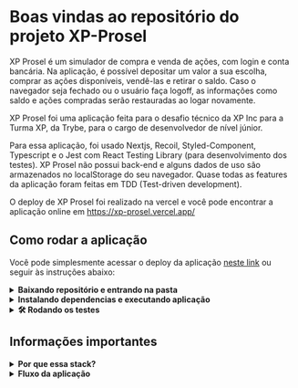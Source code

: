 # Boas vindas ao repositório do projeto XP-Prosel

XP Prosel é um simulador de compra e venda de ações, com login e conta bancária. Na aplicação, é possível depositar um valor a sua escolha, comprar as ações disponíveis, vendê-las e retirar o saldo. Caso o navegador seja fechado ou o usuário faça logoff, as informações como saldo e ações compradas serão restauradas ao logar novamente.

XP Prosel foi uma aplicação feita para o desafio técnico da XP Inc para a Turma XP, da Trybe, para o cargo de desenvolvedor de nível júnior.

Para essa aplicação, foi usado Nextjs, Recoil, Styled-Component, Typescript e o Jest com React Testing Library (para desenvolvimento dos testes). XP Prosel não possui back-end e alguns dados de uso são armazenados no localStorage do seu navegador. Quase todas as features da aplicação foram feitas em TDD (Test-driven development).

O deploy de XP Prosel foi realizado na vercel e você pode encontrar a aplicação online em https://xp-prosel.vercel.app/

## Como rodar a aplicação

Você pode simplesmente acessar o deploy da aplicação [neste link](https://xp-prosel.vercel.app/) ou seguir às instruções abaixo:

<details>
  <summary><strong>Baixando repositório e entrando na pasta</strong></summary><br />

  Caso não possua o git instalado, você pode clicar em "Code" (em verde) no topo do repositório e depois em "Download Zip".
  
  Caso possua o git instalado, execute os comandos abaixo no bash (linux e mac) ou cmd/powershell (windows):

  - Clone o Repositório
    - em SSH: `git clone git@github.com:victorhsms/xp-prosel.git`.
    - ou em HTTPS: `https://github.com/victorhsms/xp-prosel.git`.
  
  - Entre na pasta do repositório que você acabou de clonar:
    - `cd xp-prosel`
</details>

<details>
  <summary><strong>Instalando dependencias e executando aplicação</strong></summary> </br>

  Após projeto baixado e que você entrou na pasta, certifiquese que você tem a versão mais atualizada do [NodeJS LTS](https://nodejs.org/en/) (você pode verificar a versão instalada digitando `node --version` no bash ou powershell). 

Tendo certeza que está com a mais atualizada versão LTS do NodeJS instalado, execute as instruções abaixo no bash (linux e mac) ou cmd/powershell (windows):

 - Instale as dependencias:
   - `npm install` ou `npm i`
 - Inicie a aplicação:
   - `npm run dev`

Em seu terminal, deve aparecer a seguinte informação:

<img src="./public/images/dev-bash.png">

Caso a porta 3000 ja esteja ocupada e a url seja diferente de "http:localhost:3000", abra o código em algum editor de código de sua escolha e procure o seguinte arquivo: `./src/pages/index.tsx` e altere a linha 57 com a porta que o projeto foi executado e salve o arquivo. Exemplo:

 - Ele foi executado na porta 3001. Mude a linha para:
 - `const urlSearch = 'http://localhost:3001/api/actions'`

</details>

<details>
  <summary><strong>🛠 Rodando os testes</strong></summary><br />

  O projeto possui 100% de cobertura de testes. Você pode executar os testes localmente, digitando no terminal o comando `npm test`.

  Deverá aparecer o log seguinte em seu terminal:

  <img src="./public/images/test-log.png">

  Para ver a cobertura total do testes, digite no terminal o comando `npm run coverage`.

  Deverar aparecer um relatório em seu terminal assim como esse:

  <img src="./public/images/coverage-log.png" width="400">

</details>

## Informações importantes


<details>
<summary><strong>Por que essa stack?</strong></summary>

Na [Trybe](https://www.betrybe.com/), aprendemos React (class component e function component), React-Router, Redux e bem pouco de Jest/RTL ao longo de todo o módulo de Front end.

Porém eu acredito que adotar essa stack para o desenvolvimento do desafio técnico era um caminho confortável e previsível. Eu queria ir mais distante e aproveitar a jornada de desenvolvimento dessa aplicação para aprender coisas novas também.

#### NextJS
Dito isso, eu resolvi usar o <strong>Nextjs</strong> por ser um framewkork popular com ferramentas de desenvolvimento poderosas e inovadoras (como o SSR e API), simples de ser usado e fazer deploy e que substitui completamente o uso do React-Router. Com o NextJs até foi possível  simular, minimamente, uma requisição de API. Ja desenvolvi um projeto em Nextjs antes na [InfoJr](Ehttps://infojr.com.br/) empresa jr que participo.

#### Recoil

Eu sempre considerei o Redux uma ferramente muito útil e robusta, mas acredito que não é uma tecnologia pra ser usada em aplicações tão pequenas. Além disso, usar o useContext do React seria simples demais, previsivel e um pouco problemático, devido mudanças no estado renderizarem toda a página. O <strong>Recoil</strong> era um tecnologia que aprendi muito recentemente e o gerenciamento de estado atômico permite a re-renderização apenas dos componentes que usam aquele estado. Resolvi arriscar e esse foi meu primeiro projeto usando Recoil.

#### Desenvolvimento por TDD (Jest / RTL)

Eu quase nunca usei testes além do que foi necessário e o pouco que usei foi pra um projeto na Trybe, o qual não tive um rendimento muito bom. Fiz em TDD porque acredito que é uma metodologia objetiva, segura e de boas práticas. Desenvolver em TDD me garantiu que eu fizesse refatorações constantes sem medo da minha aplicação quebrar.

</details>

<details>

<summary><strong>Fluxo da aplicação</strong></summary>

Caso o cliente entre na página home e não esteja logado, ele é redirecionado à página '/login'. Um redirecionamento acontece ao tentar acessar a página de login quando já existe um usuário logado, o cliente é enviado para a página home. Dito isso, é válido informar que o usuário logado fica guardado no localStorage e só é deletado manualmente ou após dar Logoff na página home. 

Para logar, siga as instruções na página de login sobre informar um email válido e uma senha com mais de 6 caracteres (letras, números ou símbolos). Quando tudo for digitado corretamente, o botão de Entrar ficará habilitado para clicar.

Ao acessar a aplicação pela primeira vez, não será possivel comprar uma ação até que seja inserido um saldo na carteira. O usuário pode clicar em Depósito/Retirada para Depositar ou Sacar um valor. 

Após clicar, abrirá um modal que vai permitir depósitos e retiradas. As retiradas só ficarão disponíveis quando houver algum saldo na conta. O Usuário poderá informar qualquer valor positivo e inteiro ou com ponto flutuante e clicar em confirmar. Só é possível Retirar valores que estão disponíveis no saldo da conta, nada além.

Quando tiver um valor na conta, o usuário pode clicar em alguma ação e comprá-la. A ação irá para a lista de ações na carteira e, ao clicar nelas, o usuário poderá comprar mais (caso possua saldo para isso) ou vendê-las (somente a quantidade que ele possui) ao digitar um valor inteiro e positivo no input e confirmar.

</details>



